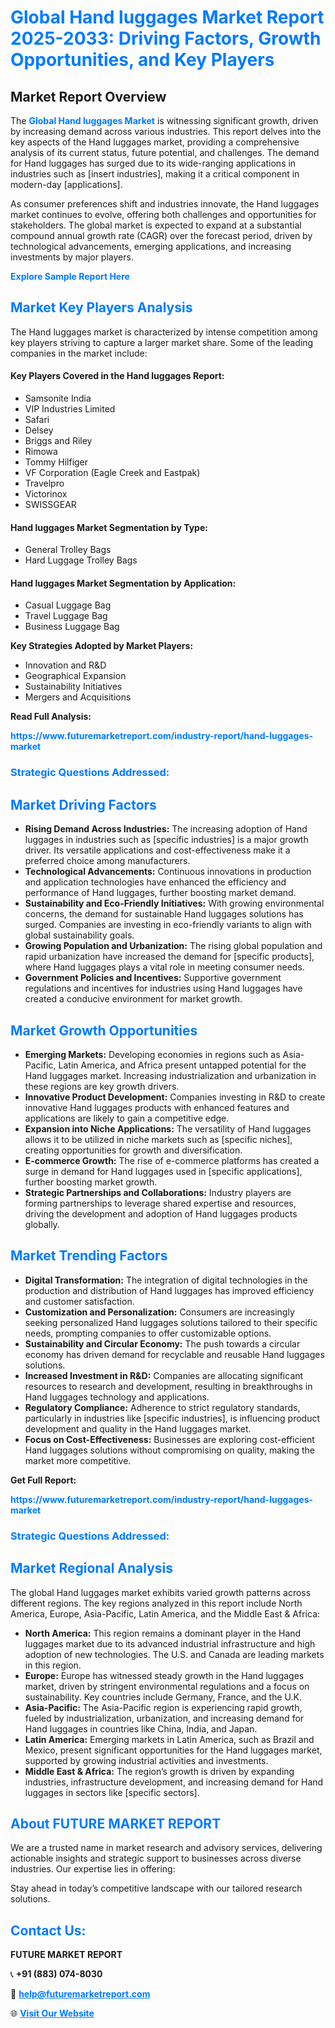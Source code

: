 <h1 style="color: #007BFF;">Global Hand luggages Market Report 2025-2033: Driving Factors, Growth Opportunities, and Key Players</h1>

<section id="overview">
<h2>Market Report Overview</h2>
<p>The <a href="https://www.futuremarketreport.com/industry-report/hand-luggages-market" style="color: #007BFF; text-decoration: none;"><strong>Global Hand luggages Market</strong></a> is witnessing significant growth, driven by increasing demand across various industries. This report delves into the key aspects of the Hand luggages market, providing a comprehensive analysis of its current status, future potential, and challenges. The demand for Hand luggages has surged due to its wide-ranging applications in industries such as [insert industries], making it a critical component in modern-day [applications].</p>
<p>As consumer preferences shift and industries innovate, the Hand luggages market continues to evolve, offering both challenges and opportunities for stakeholders. The global market is expected to expand at a substantial compound annual growth rate (CAGR) over the forecast period, driven by technological advancements, emerging applications, and increasing investments by major players.</p>
</section>

<section id="overview">
<p><a href="https://www.futuremarketreport.com/request-sample/reportId=61791" style="color: #007BFF; text-decoration: none;"><strong>Explore Sample Report Here</strong></a></p>
</section>

<section id="key-players">
<h2 style="color: #007BFF;">Market Key Players Analysis</h2>
<p>The Hand luggages market is characterized by intense competition among key players striving to capture a larger market share. Some of the leading companies in the market include:</p>
<h4>Key Players Covered in the Hand luggages Report:</h4>
<ul><li>Samsonite India</li><li>VIP Industries Limited</li><li>Safari</li><li>Delsey</li><li>Briggs and Riley</li><li>Rimowa</li><li>Tommy Hilfiger</li><li>VF Corporation (Eagle Creek and Eastpak)</li><li>Travelpro</li><li>Victorinox</li><li>SWISSGEAR</li></ul>
<h4>Hand luggages Market Segmentation by Type:</h4>
<ul><li>General Trolley Bags</li><li>Hard Luggage Trolley Bags</li></ul>

<h4>Hand luggages Market Segmentation by Application:</h4>
<ul><li>Casual Luggage Bag</li><li>Travel Luggage Bag</li><li>Business Luggage Bag</li></ul>
<p><strong>Key Strategies Adopted by Market Players:</strong></p>
<ul>
<li>Innovation and R&D</li>
<li>Geographical Expansion</li>
<li>Sustainability Initiatives</li>
<li>Mergers and Acquisitions</li>
</ul>
</section>

<section>
<p><strong>Read Full Analysis: </strong></p><a href="https://www.futuremarketreport.com/industry-report/hand-luggages-market" style="color: #007BFF; text-decoration: none;"><strong>https://www.futuremarketreport.com/industry-report/hand-luggages-market</strong></a>
<h3 style="color: #007BFF;">Strategic Questions Addressed:</h3>
</section>

<section id="driving-factors">
<h2 style="color: #007BFF;">Market Driving Factors</h2>
<ul>
<li><strong>Rising Demand Across Industries:</strong> The increasing adoption of Hand luggages in industries such as [specific industries] is a major growth driver. Its versatile applications and cost-effectiveness make it a preferred choice among manufacturers.</li>
<li><strong>Technological Advancements:</strong> Continuous innovations in production and application technologies have enhanced the efficiency and performance of Hand luggages, further boosting market demand.</li>
<li><strong>Sustainability and Eco-Friendly Initiatives:</strong> With growing environmental concerns, the demand for sustainable Hand luggages solutions has surged. Companies are investing in eco-friendly variants to align with global sustainability goals.</li>
<li><strong>Growing Population and Urbanization:</strong> The rising global population and rapid urbanization have increased the demand for [specific products], where Hand luggages plays a vital role in meeting consumer needs.</li>
<li><strong>Government Policies and Incentives:</strong> Supportive government regulations and incentives for industries using Hand luggages have created a conducive environment for market growth.</li>
</ul>
</section>

<section id="growth-opportunities">
<h2 style="color: #007BFF;">Market Growth Opportunities</h2>
<ul>
<li><strong>Emerging Markets:</strong> Developing economies in regions such as Asia-Pacific, Latin America, and Africa present untapped potential for the Hand luggages market. Increasing industrialization and urbanization in these regions are key growth drivers.</li>
<li><strong>Innovative Product Development:</strong> Companies investing in R&D to create innovative Hand luggages products with enhanced features and applications are likely to gain a competitive edge.</li>
<li><strong>Expansion into Niche Applications:</strong> The versatility of Hand luggages allows it to be utilized in niche markets such as [specific niches], creating opportunities for growth and diversification.</li>
<li><strong>E-commerce Growth:</strong> The rise of e-commerce platforms has created a surge in demand for Hand luggages used in [specific applications], further boosting market growth.</li>
<li><strong>Strategic Partnerships and Collaborations:</strong> Industry players are forming partnerships to leverage shared expertise and resources, driving the development and adoption of Hand luggages products globally.</li>
</ul>
</section>

<section id="trending-factors">
<h2 style="color: #007BFF;">Market Trending Factors</h2>
<ul>
<li><strong>Digital Transformation:</strong> The integration of digital technologies in the production and distribution of Hand luggages has improved efficiency and customer satisfaction.</li>
<li><strong>Customization and Personalization:</strong> Consumers are increasingly seeking personalized Hand luggages solutions tailored to their specific needs, prompting companies to offer customizable options.</li>
<li><strong>Sustainability and Circular Economy:</strong> The push towards a circular economy has driven demand for recyclable and reusable Hand luggages solutions.</li>
<li><strong>Increased Investment in R&D:</strong> Companies are allocating significant resources to research and development, resulting in breakthroughs in Hand luggages technology and applications.</li>
<li><strong>Regulatory Compliance:</strong> Adherence to strict regulatory standards, particularly in industries like [specific industries], is influencing product development and quality in the Hand luggages market.</li>
<li><strong>Focus on Cost-Effectiveness:</strong> Businesses are exploring cost-efficient Hand luggages solutions without compromising on quality, making the market more competitive.</li>
</ul>
</section>

<section>
<p><strong>Get Full Report: </strong></p><a href="https://www.futuremarketreport.com/industry-report/hand-luggages-market" style="color: #007BFF; text-decoration: none;"><strong>https://www.futuremarketreport.com/industry-report/hand-luggages-market</strong></a>
<h3 style="color: #007BFF;">Strategic Questions Addressed:</h3>
</section>


<section id="regional-analysis">
<h2 style="color: #007BFF;">Market Regional Analysis</h2>
<p>The global Hand luggages market exhibits varied growth patterns across different regions. The key regions analyzed in this report include North America, Europe, Asia-Pacific, Latin America, and the Middle East & Africa:</p>
<ul>
<li><strong>North America:</strong> This region remains a dominant player in the Hand luggages market due to its advanced industrial infrastructure and high adoption of new technologies. The U.S. and Canada are leading markets in this region.</li>
<li><strong>Europe:</strong> Europe has witnessed steady growth in the Hand luggages market, driven by stringent environmental regulations and a focus on sustainability. Key countries include Germany, France, and the U.K.</li>
<li><strong>Asia-Pacific:</strong> The Asia-Pacific region is experiencing rapid growth, fueled by industrialization, urbanization, and increasing demand for Hand luggages in countries like China, India, and Japan.</li>
<li><strong>Latin America:</strong> Emerging markets in Latin America, such as Brazil and Mexico, present significant opportunities for the Hand luggages market, supported by growing industrial activities and investments.</li>
<li><strong>Middle East & Africa:</strong> The region’s growth is driven by expanding industries, infrastructure development, and increasing demand for Hand luggages in sectors like [specific sectors].</li>
</ul>
</section>

<footer>
<h2 style="color: #007BFF;">About FUTURE MARKET REPORT</h2>
<p>We are a trusted name in market research and advisory services, delivering actionable insights and strategic support to businesses across diverse industries. Our expertise lies in offering:</p>

<p>Stay ahead in today’s competitive landscape with our tailored research solutions.</p>

<h2 style="color: #007BFF;">Contact Us:</h2>
<p><strong>FUTURE MARKET REPORT</strong></p>
<p>📞 <strong>+91 (883) 074-8030</strong></p>
<p>📧 <strong><a href="mailto:help@futuremarketreport.com" style="color: #007BFF;">help@futuremarketreport.com</a></strong></p>
<p>🌐 <strong><a href="https://www.futuremarketreport.com/" style="color: #007BFF;">Visit Our Website</a></strong></p>
</footer>